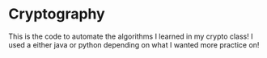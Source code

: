 # Cryptography
This is the code to automate the algorithms I learned in my crypto class!
I used a either java or python depending on what I wanted more practice on!

